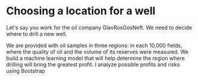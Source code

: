 # Choosing a location for a well

Let's say you work for the oil company GlavRosGosNeft. We need to decide where to drill a new well.

We are provided with oil samples in three regions: in each 10,000 fields, where the quality of oil and the volume of its reserves were measured. 
We build a machine learning model that will help determine the region where drilling will bring the greatest profit. I analyze possible profits and risks using Bootstrap
